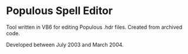 # Populous Spell Editor

Tool written in VB6 for editing Populous .hdr files. Created from archived code.

Developed between July 2003 and March 2004.
